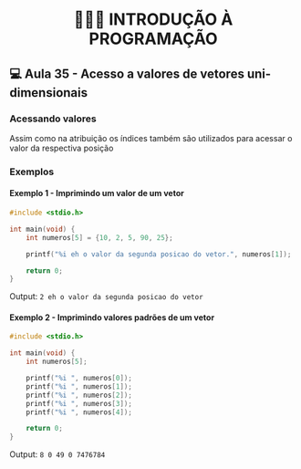 <h1 align="center">👨🏻‍💻 INTRODUÇÃO À PROGRAMAÇÃO</h>

## 💻 Aula 35 - Acesso a valores de vetores uni-dimensionais

### Acessando valores

Assim como na atribuição os índices também são utilizados para acessar o valor da respectiva posição

### Exemplos

#### Exemplo 1 - Imprimindo um valor de um vetor

```c
#include <stdio.h>

int main(void) {
    int numeros[5] = {10, 2, 5, 90, 25};

    printf("%i eh o valor da segunda posicao do vetor.", numeros[1]);

    return 0;
}
```

Output: `2 eh o valor da segunda posicao do vetor`

#### Exemplo 2 - Imprimindo valores padrões de um vetor

```c
#include <stdio.h>

int main(void) {
    int numeros[5];

    printf("%i ", numeros[0]);
    printf("%i ", numeros[1]);
    printf("%i ", numeros[2]);
    printf("%i ", numeros[3]);
    printf("%i ", numeros[4]);

    return 0;
}
```

Output: `8 0 49 0 7476784`
